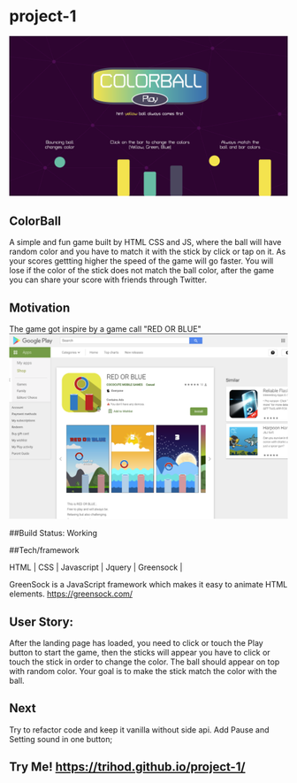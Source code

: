 # project-1
![](img/page.png)
## ColorBall

A simple and fun game built by HTML CSS and JS, where the ball will have random color and you have to match it with the stick by click or tap on it. As your scores gettting higher the speed of the game will go faster. You will lose if the color of the stick does not match the ball color, after the game you can share your score with friends through Twitter. 

## Motivation

The game got inspire by a game call "RED OR BLUE" 
![Image of RED OR BLUE](img/Preference.png)

##Build Status: Working

##Tech/framework

HTML |  CSS | Javascript | Jquery | Greensock |

GreenSock is a JavaScript framework which makes it easy to animate HTML elements. https://greensock.com/

## User Story:

After the landing page has loaded, you need to click or touch the Play button to start the game, then the sticks will appear you have to click or touch the stick in order to change the color. The ball should appear on top with random color. Your goal is to make the stick match the color with the ball.

## Next 

Try to refactor code and keep it vanilla without side api.
Add Pause and Setting sound in one button;

## Try Me! https://trihod.github.io/project-1/ 
